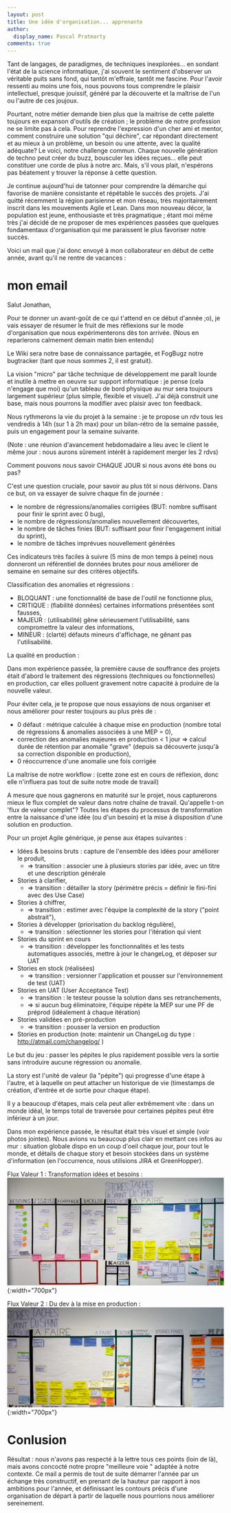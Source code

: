 ```yaml
---
layout: post
title: Une idée d'organisation... apprenante
author:
  display_name: Pascal Pratmarty
comments: true
---
```


Tant de langages, de paradigmes, de techniques inexplorées... en sondant l'état de la science informatique, j'ai souvent le sentiment d'observer un véritable puits sans fond, qui tantôt m'effraie, tantôt me fascine. Pour l'avoir ressenti au moins une fois, nous pouvons tous comprendre le plaisir intellectuel, presque jouissif,  généré par la découverte et la maîtrise de l'un ou l'autre de ces joujoux.

Pourtant, notre métier demande bien plus que la maitrise de cette palette toujours en expanson d'outils de création ; le problème de notre profession ne se limite pas à cela. Pour reprendre l'expression d'un cher ami et mentor, comment construire une solution "qui déchire", car répondant directement et au mieux à un problème, un besoin ou une attente, avec la qualité adéquate?  Le voici, notre challenge commun. Chaque nouvelle génération de techno peut créer du buzz, bousculer les idées reçues...  elle peut constituer une corde de plus à notre arc. Mais, s'il vous plait, n'espérons pas béatement y trouver la réponse à cette question.

Je continue aujourd'hui de tatonner pour comprendre la démarche qui favorise de manière consistante et répétable le succès des projets. J'ai quitté récemment la région parisienne et mon réseau, très majoritairement inscrit dans les mouvements Agile et Lean. Dans mon nouveau décor, la population est jeune, enthousiaste et très pragmatique ; étant moi même très j'ai décidé de ne proposer de mes expériences passées que quelques fondamentaux d'organisation qui me paraissent le plus favoriser notre succès.

Voici un mail que j'ai donc envoyé à mon collaborateur en début de cette année, avant qu'il ne rentre de vacances :

# mon email
Salut Jonathan,

Pour te donner un avant-goût de ce qui t'attend en ce début d'année ;o), je vais essayer de résumer le fruit de mes réflexions sur le mode d'organisation que nous expérimenterons dès ton arrivée. (Nous en reparlerons calmement demain matin bien entendu)

Le Wiki sera notre base de connaissance partagée, et FogBugz notre bugtracker (tant que nous sommes 2, il est gratuit).

La vision "micro" par tâche technique de développement me paraît lourde et inutile à mettre en oeuvre sur support informatique : je pense (cela n'engage que moi) qu'un tableau de bord physique au mur sera toujours largement supérieur (plus simple, flexible et visuel). J'ai déjà construit une base, mais nous pourrons la modifier avec plaisir avec ton feedback.

Nous rythmerons la vie du projet à la semaine : je te propose un rdv tous les vendredis à 14h (sur 1 à 2h max) pour un bilan-rétro de la semaine passée, puis un engagement pour la semaine suivante.

(Note : une réunion d'avancement hebdomadaire a lieu avec le client le même jour : nous aurons sûrement intérêt à rapidement merger les 2 rdvs)

Comment pouvons nous savoir CHAQUE JOUR si nous avons été bons ou pas?

C'est une question cruciale, pour savoir au plus tôt si nous dérivons. Dans ce but, on va essayer de suivre chaque fin de journée :

- le nombre de régressions/anomalies corrigées (BUT: nombre suffisant pour finir le sprint avec 0 bug),
- le nombre de régressions/anomalies nouvellement découvertes,
- le nombre de tâches finies (BUT: suffisant pour finir l'engagement initial du sprint),
- le nombre de tâches imprévues nouvellement générées

Ces indicateurs très faciles à suivre (5 mins de mon temps à peine) nous donneront un référentiel de données brutes pour nous améliorer de semaine en semaine sur des critères objectifs.

Classification des anomalies et régressions :

- BLOQUANT :  une fonctionnalité de base de l'outil ne fonctionne plus,
- CRITIQUE    : (fiabilité données) certaines informations présentées sont fausses,
- MAJEUR       : (utilisabilité) gêne sérieusement l'utilisabilité, sans compromettre la valeur des informations,
- MINEUR       : (clarté) défauts mineurs d'affichage, ne gênant pas l'utilisabilité.

La qualité en production :

Dans mon expérience passée, la première cause de souffrance des projets était d'abord le traitement des régressions (techniques ou fonctionnelles) en production, car elles polluent gravement notre capacité à produire de la nouvelle valeur.

Pour éviter cela, je te propose que nous essayions de nous organiser et nous améliorer pour rester toujours au plus près de :

- 0 défaut : métrique calculée à chaque mise en production (nombre total de régressions & anomalies associées à une MEP = 0),
- correction des anomalies majeures en production < 1 jour => calcul durée de rétention par anomalie "grave" (depuis sa découverte jusqu'à sa correction disponible en production),
- 0 réoccurrence d'une anomalie une fois corrigée

La maîtrise de notre workflow : (cette zone est en cours de réflexion, donc elle n'influera pas tout de suite notre mode de travail)

A mesure que nous gagnerons en maturité sur le projet, nous capturerons mieux le flux complet de valeur dans notre chaîne de travail. Qu'appelle t-on 'flux de valeur complet"? Toutes les étapes du processus de transformation entre la naissance d'une idée (ou d'un besoin) et la mise à disposition d'une solution en production.

Pour un projet Agile générique, je pense aux étapes suivantes :

- Idées & besoins bruts : capture de l'ensemble des idées pour améliorer le produit,
    - => transition : associer une à plusieurs stories par idée, avec un titre et une description générale
- Stories à clarifier,
    - => transition : détailler la story (périmètre précis = définir le fini-fini avec des Use Case)
- Stories à chiffrer,
    - => transition : estimer avec l'équipe la complexité de la story ("point abstrait"),
- Stories à développer (priorisation du backlog régulière),
    - => transition : sélectionner les stories pour l'itération qui vient
- Stories du sprint en cours
    - => transition : développer les fonctionnalités et les tests automatiques associés, mettre à jour le changeLog, et déposer sur UAT
- Stories en stock (réalisées)
    - => transition : versionner l'application et pousser sur l'environnement de test (UAT)
- Stories en UAT (User Acceptance Test)
    - => transition : le testeur pousse la solution dans ses retranchements,
    - => si aucun bug éliminatoire, l'équipe répète la MEP sur une PF de préprod (idéalement à chaque itération)
- Stories validées en pré-production
    - => transition : pousser la version en production
- Stories en production (note: maintenir un ChangeLog du type : http://atmail.com/changelog/ )

Le but du jeu : passer les pépites le plus rapidement possible vers la sortie sans introduire aucune régression ou anomalie.

La story est l'unité de valeur (la "pépite") qui progresse d'une étape à l'autre, et à laquelle on peut attacher un historique de vie (timestamps de création, d'entrée et de sortie pour chaque étape).

Il y a beaucoup d'étapes, mais cela peut aller extrêmement vite : dans un monde idéal, le temps total de traversée pour certaines pépites peut être inférieur à un jour.

Dans mon expérience passée, le résultat était très visuel et simple (voir photos jointes). Nous avions vu beaucoup plus clair en mettant ces infos au mur : situation globale dispo en un coup d'oeil chaque jour, pour tout le monde, et détails de chaque story et besoin stockées dans un système d'information (en l'occurrence, nous utilisions JIRA et GreenHopper).


Flux Valeur 1 : Transformation idées et besoins :
![Flux Valeur 1 : Transformation idées et besoins](/images/Flux-Valeur-1-Transformation-idees-et-besoins.jpg){:width="700px"}

Flux Valeur 2 : Du dev à la mise en production :
![Flux Valeur 2 : Du dev à la mise en production](/images/Flux-Valeur-2-Du-dev-a-la-mise-en-production.jpg){:width="700px"}

# Conlusion
Résultat : nous n'avons pas respecté à la lettre tous ces points (loin de là), mais avons concocté notre propre "meilleure voie " adaptée à notre contexte. Ce mail a permis de tout de suite démarrer l'année par un échange très constructif, en prenant de la hauteur par rapport à nos ambitions pour l'année, et définissant les contours précis d'une organisation de départ à partir de laquelle nous pourrions nous améliorer sereinement.

 
